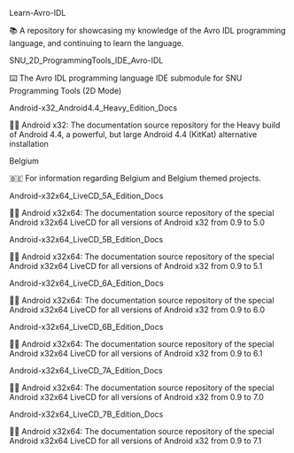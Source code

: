 
Learn-Avro-IDL

📚️ A repository for showcasing my knowledge of the Avro IDL programming language, and continuing to learn the language. 

SNU_2D_ProgrammingTools_IDE_Avro-IDL

⌨️ The Avro IDL programming language IDE submodule for SNU Programming Tools (2D Mode)

Android-x32_Android4.4_Heavy_Edition_Docs

🤖️📖️ Android x32: The documentation source repository for the Heavy build of Android 4.4, a powerful, but large Android 4.4 (KitKat) alternative installation

Belgium

🇧🇪️ For information regarding Belgium and Belgium themed projects.

Android-x32x64_LiveCD_5A_Edition_Docs

🤖️📖️ Android x32x64: The documentation source repository of the special Android x32x64 LiveCD for all versions of Android x32 from 0.9 to 5.0

Android-x32x64_LiveCD_5B_Edition_Docs

🤖️📖️ Android x32x64: The documentation source repository of the special Android x32x64 LiveCD for all versions of Android x32 from 0.9 to 5.1

Android-x32x64_LiveCD_6A_Edition_Docs

🤖️📖️ Android x32x64: The documentation source repository of the special Android x32x64 LiveCD for all versions of Android x32 from 0.9 to 6.0

Android-x32x64_LiveCD_6B_Edition_Docs

🤖️📖️ Android x32x64: The documentation source repository of the special Android x32x64 LiveCD for all versions of Android x32 from 0.9 to 6.1

Android-x32x64_LiveCD_7A_Edition_Docs

🤖️📖️ Android x32x64: The documentation source repository of the special Android x32x64 LiveCD for all versions of Android x32 from 0.9 to 7.0

Android-x32x64_LiveCD_7B_Edition_Docs

🤖️📖️ Android x32x64: The documentation source repository of the special Android x32x64 LiveCD for all versions of Android x32 from 0.9 to 7.1

